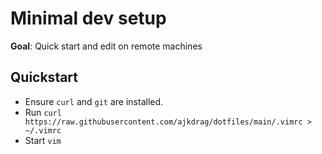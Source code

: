 # Minimal dev setup
**Goal**: Quick start and edit on remote machines

## Quickstart
- Ensure `curl` and `git` are installed.
- Run `curl https://raw.githubusercontent.com/ajkdrag/dotfiles/main/.vimrc > ~/.vimrc`
- Start `vim`
